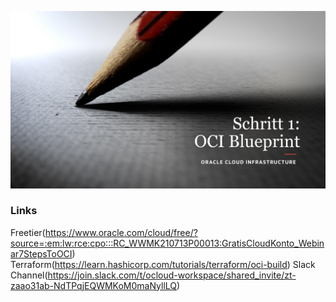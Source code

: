 ![Einführung](./7steps1.jpg)

### Links
Freetier(https://www.oracle.com/cloud/free/?source=:em:lw:rce:cpo:::RC_WWMK210713P00013:GratisCloudKonto_Webinar7StepsToOCI)
Terraform(https://learn.hashicorp.com/tutorials/terraform/oci-build)
Slack Channel(https://join.slack.com/t/ocloud-workspace/shared_invite/zt-zaao31ab-NdTPqjEQWMKoM0maNyllLQ)
